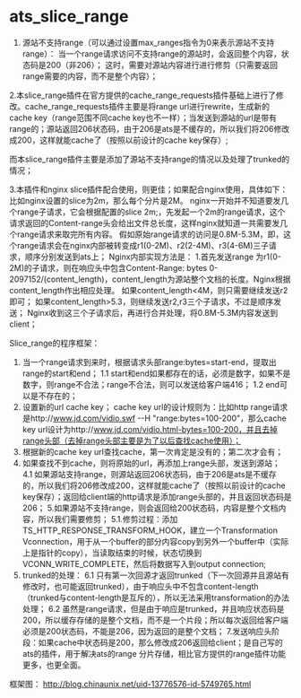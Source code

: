 # ats_slice_range

1. 源站不支持range（可以通过设置max_ranges指令为0来表示源站不支持range）：
当一个range请求访问不支持range的源站时，会返回整个内容，状态码是200（非206）；
这时，需要对源站内容进行进行修剪（只需要返回range需要的内容，而不是整个内容）；

2.本slice_range插件在官方提供的cache_range_requests插件基础上进行了修改。cache_range_requests插件主要是将range url进行rewrite，生成新的cache key（range范围不同cache key也不一样）；当发送到源站的url是带有range的；源站返回206状态码，由于206是ats是不缓存的，所以我们将206修改成200，这样就能cache了（按照以前设计的cache key保存）;

而本slice_range插件主要是添加了源站不支持range的情况以及处理了trunked的情况；

3.本插件和nginx slice插件配合使用，则更佳；如果配合nginx使用，具体如下：
比如nginx设置的slice为2m，那么每个分片是2M。
nginx一开始并不知道要发几个range子请求，它会根据配置的slice 2m;，先发起一个2m的range请求，这个请求返回的Content-range头会给出文件总长度，这样nginx就知道一共需要发几个range请求来取完所有内容。
假如原始range请求的访问是0.8M-5.3M，即，这个range请求会在nginx内部被转变成r1(0-2M)、r2(2-4M)、r3(4-6M)三子请求，顺序分别发送到ats上；
Nginx内部实现方法是：
1.首先发送range 为r1(0-2M)的子请求，则在响应头中包含Content-Range: bytes 0- 2097152/(content_length)，content_length为源站整个文档的长度。Nginx根据content_length作出相应处理。
如果content_length<4M，则只需要继续发送r2即可；
如果content_length>5.3，则继续发送r2,r3三个子请求，不过是顺序发送；
Nginx收到这三个子请求后，再进行合并处理，将0.8M-5.3M内容发送到client；
 
 
Slice_range的程序框架：
 
1. 当一个range请求到来时，根据请求头部range:bytes=start-end，提取出range的start和end；
1.1 start和end如果都存在的话，必须是数字，如果不是数字，则range不合法；range不合法，则可以发送给客户端416；
1.2 end可以是不存在的；
2. 设置新的url cache key； cache key url的设计规则为：比如http range请求是http://www.jd.com/vidio.swf  --H "range:bytes=100-200"，那么cache key url设计为http://www.jd.com/vidio.html-bytes=100-200，并且去掉range头部（去掉range头部主要是为了以后查找cache使用）；
3. 根据新的cache key url查找cache，第一次肯定是没有的；第二次才会有；
4. 如果查找不到cache，则将原始的url，再添加上range头部，发送到源站；
4.1 如果源站支持range，则源站返回206状态码，由于206是ats是不缓存的，所以我们将206修改成200，这样就能cache了（按照以前设计的cache key保存）；返回给client端的http请求是添加range头部的，并且返回状态码是206；
5.如果源站不支持range，则会返回给200状态码，内容是整个文档内容，所以我们需要修剪；
5.1.修剪过程：添加TS_HTTP_RESPONSE_TRANSFORM_HOOK，建立一个Transformation Vconnection，用于从一个buffer的部分内容copy到另外一个buffer中（实际上是指针的copy），当读取结束的时候，状态切换到VCONN_WRITE_COMPLETE，然后将数据写入到output connection;
6. trunked的处理：
6.1 只有第一次回源才返回trunked（下一次回源并且源站有修改时，也可能返回trunked），由于响应头中不包含content-length（trunked与content-length是互斥的），所以无法采用transformation的办法处理；
6.2 虽然是range请求，但是由于响应是trunked，并且响应状态码是200，所以缓存存储的是整个文档，而不是一个片段；所以每次返回给客户端必须是200状态码，不能是206，因为返回的是整个文档；
7.发送响应头阶段：如果cache中状态码是200，那么修改成206返回给client；是自己写的ats的插件，用于解决ats的range 分片存储，相比官方提供的range插件功能更多，也更全面。

框架图：
http://blog.chinaunix.net/uid-13776576-id-5749765.html


